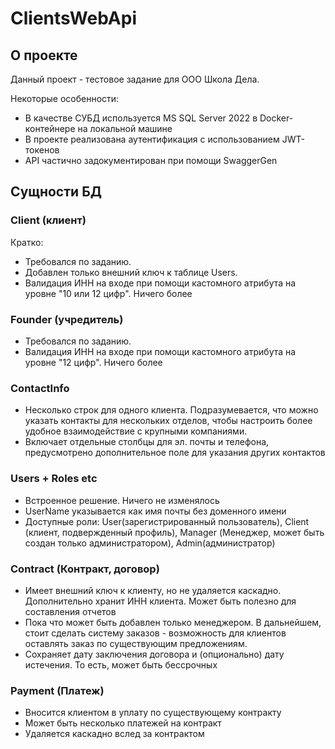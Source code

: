 # ClientsWebApi

## О проекте
Данный проект - тестовое задание для ООО Школа Дела. 

Некоторые особенности:
- В качестве СУБД используется MS SQL Server 2022 в Docker-контейнере на локальной машине
- В проекте реализована аутентификация с использованием JWT-токенов
- API частично задокументирован при помощи SwaggerGen

## Сущности БД

### Client (клиент)

Кратко:
- Требовался по заданию.
- Добавлен только внешний ключ к таблице Users.
- Валидация ИНН на входе при помощи кастомного атрибута на уровне "10 или 12 цифр". Ничего более

### Founder (учредитель)

- Требовался по заданию.
- Валидация ИНН на входе при помощи кастомного атрибута на уровне "12 цифр". Ничего более

### ContactInfo

- Несколько строк для одного клиента. Подразумевается, что можно указать контакты для нескольких отделов, чтобы настроить более удобное взаимодействие с крупными компаниями.
- Включает отдельные столбцы для эл. почты и телефона, предусмотрено дополнительное поле для указания других контактов

### Users + Roles etc

- Встроенное решение. Ничего не изменялось
- UserName указывается как имя почты без доменного имени
- Доступные роли: User(зарегистрированный пользователь), Client (клиент, подвержденный профиль), Manager (Менеджер, может быть создан только администратором), Admin(администратор)

### Contract (Контракт, договор)

- Имеет внешний ключ к клиенту, но не удаляется каскадно. Дополнительно хранит ИНН клиента. Может быть полезно для составления отчетов
- Пока что может быть добавлен только менеджером. В дальнейшем, стоит сделать систему заказов - возможность для клиентов оставлять заказ по существующим предложениям.
- Сохраняет дату заключения договора и (опционально) дату истечения. То есть, может быть бессрочных

### Payment (Платеж)

- Вносится клиентом в уплату по существующему контракту
- Может быть несколько платежей на контракт
- Удаляется каскадно вслед за контрактом

